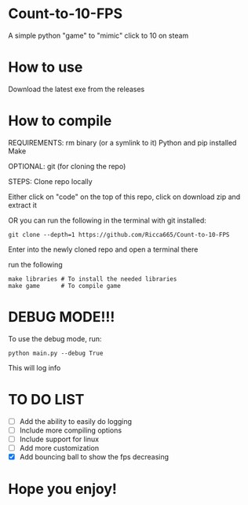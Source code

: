 # Count-to-10-FPS

A simple python "game" to "mimic" click to 10 on steam

# How to use

Download the latest exe from the releases

# How to compile

REQUIREMENTS:
rm binary (or a symlink to it)
Python and pip installed
Make

OPTIONAL:
git (for cloning the repo)

STEPS:
Clone repo locally

Either click on "code" on the top of this repo, click on download zip and extract it

OR you can run the following in the terminal with git installed:
```
git clone --depth=1 https://github.com/Ricca665/Count-to-10-FPS
```

Enter into the newly cloned repo and open a terminal there

run the following
```
make libraries # To install the needed libraries
make game      # To compile game
```

# DEBUG MODE!!!

To use the debug mode, run:
```
python main.py --debug True
```

This will log info

# TO DO LIST
- [ ] Add the ability to easily do logging
- [ ] Include more compiling options
- [ ] Include support for linux
- [ ] Add more customization
- [x] Add bouncing ball to show the fps decreasing

# Hope you enjoy!
